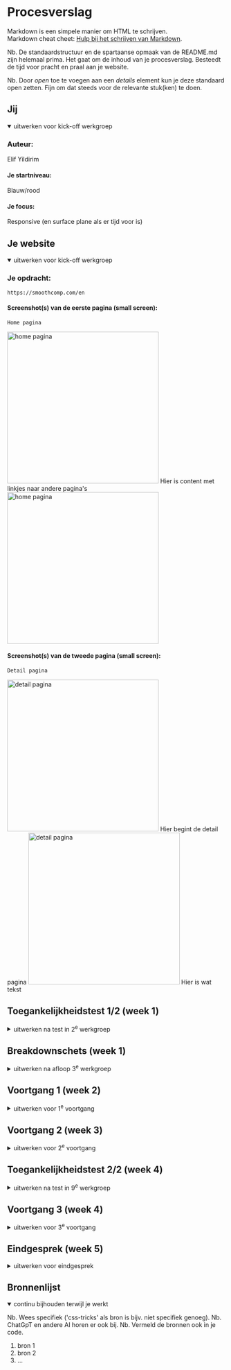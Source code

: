 # Procesverslag
Markdown is een simpele manier om HTML te schrijven.  
Markdown cheat cheet: [Hulp bij het schrijven van Markdown](https://github.com/adam-p/markdown-here/wiki/Markdown-Cheatsheet).

Nb. De standaardstructuur en de spartaanse opmaak van de README.md zijn helemaal prima. Het gaat om de inhoud van je procesverslag. Besteedt de tijd voor pracht en praal aan je website.

Nb. Door *open* toe te voegen aan een *details* element kun je deze standaard open zetten. Fijn om dat steeds voor de relevante stuk(ken) te doen.





## Jij

<details open>
  <summary>uitwerken voor kick-off werkgroep</summary>

  ### Auteur:
  Elif Yildirim

  #### Je startniveau:
  Blauw/rood

  #### Je focus:
Responsive (en surface plane als er tijd voor is) 
</details>





## Je website

<details open>
  <summary>uitwerken voor kick-off werkgroep</summary>

  ### Je opdracht:
    https://smoothcomp.com/en
  #### Screenshot(s) van de eerste pagina (small screen): 
    Home pagina
<img src="readme-images/sc1.png" width="350px" alt="home pagina"> 
Hier is content met linkjes naar andere pagina's
<img src="readme-images/sc2.png" width="350px" alt="home pagina"> 


  #### Screenshot(s) van de tweede pagina (small screen):
    Detail pagina
<img src="readme-images/sc4.png" width="350px" alt="detail pagina"> Hier begint de detail pagina
<img src="readme-images/sc5.png" width="350px" alt="detail pagina"> Hier is wat tekst


</details>



## Toegankelijkheidstest 1/2 (week 1)

<details>
  <summary>uitwerken na test in 2<sup>e</sup> werkgroep</summary>

  ### Bevindingen
  
  Mijn bevindingen die in de toegankelijkheidstest naar voren kwamen: 
  - Screanreader ging makkelijk aan. De toetsen die je moet gebruiken zijn makkelijk te vinden en begrijpen.
  - De stem van de screenreader is prima te volgen. 
  - De screenreader pakt alle headings en linkjes op de juiste volgorde. Als ik op 1 klik pakt die alle H1's en als ik 2 of 3 klik leest die de juiste bijhorende headings voor. 
  - Bij images zegt die unlabed graphic, dus de images hebben geen alt tekst waardoor ze niet toegankelijk zijn voor de screenreader. 
  - De screenreader geeft aan wanneer het een link is.
  
 Mijn bevindingen die in de WCAG checklist naar voren kwamen: 
  - De content van de website is makkelijk te begrijpen. Het is duidelijk dat de buttons buttons zijn. De screenreader laat goed weten wanneer iets een link is.
  - Bij het valideren van de code komen er veel errors uit. De site heeft een lang attribute en je kan de site overschakelen naar verschillende talen. De pagina's hebben geen unieke titel, tenminste er stond (toen ik het opzocht) aria-label: not specified. 
  - Bij tab en shift-tab is er een visuele element die zichbaar wordt.
  - De site kan geroteerd worden naar verschillende angles en de links hebben een goeie grootte en positie. 
  - De site heeft alleen maar div's. Geen lists. De headings staan elke keer bovenaan de div, dus heeft een logische volgorde. Het heeft op de home pagina twee H1's. 
  - De images hebben geen alt attribute. Het heeft geen text alternative voor complexere foto's. Er zijn twee images die tekst bevatten en die als button worden weergegeven, deze hebben wel een alt-text. 
  - De site heeft 1 video zonder audio. Het speelt automatisch. Je kan hem niet pauzeren of stoppen. 
  - De links hebben een a element. De links hebben een focus state. Sommige buttons hebben geen button element. De links hebben een icoon die verwijst dat je naar een andere pagina verstuurd gaat worden.
  - Ze gebruiken wel kleur, maar ze gebruiken ook veel vormen, plaatjes en tekst voor de informatie. Er is alleen een dark mode. 
  - Het heeft 1 animatie onderaan met de logo's van hun partners. Het is subtiel, maar ik kan niet vinden of het zich houdt aan de prefers-reduced-motion media query.
  - De color contrast is helemaal goed. 

  Vragen: 
  - "Provide a unique title for each page" -> is dit een H1?  -> antwoord: ja. Mijn website heeft dit niet!

</details>



## Breakdownschets (week 1)

<details>
  <summary>uitwerken na afloop 3<sup>e</sup> werkgroep</summary>

  ### de hele pagina: 
https://miro.com/welcomeonboard/V1BSajh5eFZHUEVMTU5XdEZvb1ZranQwanlsZUEyQWlwdnh5ZE4wUWZzd2ZyN2s4ampNd0xRS1BaMkFuWkFRM2ZDQ3RzT042a1pVc3ZNSXJMZlFUa3lGSStGYlBsazVqVjFwR2R2aXVJOC9OeUU2TlhyUXFZM2c4S25mSUlpVXBzVXVvMm53MW9OWFg5bkJoVXZxdFhRPT0hdjE=?share_link_id=997982138408  Link naar mijn schets! <br>
Feedback op mijn breakdownschets:
- img wordt een a
- button een a
- in de header allleen de dingen die op elke pagina zijn; zoals de nav, maar de img met h1 niet
- voor hamburgermenu: nav/ul-/li/a en dan is het een button om alles open te doen
- header/logo/a/button en dan een nav
- van de homepage de logo de h1 maken of h1 toevoegen en die dan verbergen (want elke pagina moet een goeie h1 hebben)
- de h1 wordt een h2
- de buttons die ik had in de voormalige header moeten a's worden
- de kleine stuk in de h2 kan je strong gebruiken
- bij de eerste section met de ul: om het beter te maken kan je van de hele li een a maken
- van die ?: een nav met een ul en dan li
- tweede img: later met css komt de background img maar kan ook een img als ik met vol overtuiging het kan uitleggen
- bij de volgende ul: gewoon een li met een img. hoeft geen p
- bij de een na laatste kan ik een section in een section doen
- bij de footer moet de ul in een ul en daarna pas de li met a's
- maak ook ss van de andere states: bv hamburgermenu
- eerst de content en dan de img
- a href kan # gebruiken
- een link mag niet in een button en button niet in een link
- voor de nav om iets aan de linker kant te houden: margin-left:auto; 
- Voor bv img eerst en dan tekst: wel op de child
- flex-direction:column
- Content drie css bestanden: 1 voor algemene dingen; fonts etc 1 voor home 1 voor andere pagina


Dynamische deel (bijv menu) en andere dynamische delen (bijv filter) kan je ook in dezelfde Miro board zien.


</details>





## Voortgang 1 (week 2)

<details>
  <summary>uitwerken voor 1<sup>e</sup> voortgang</summary>

  ### Stand van zaken

Ik wist soms niet wat voor code ik moest gebruiken voor specifieke content delen op mijn website. De foto hieronder is een voorbeeld. Ik kon maar niet vinden wat ik hier zou kunnen gebruiken, dus had het aan de 
studentassistent gevraagd en die zei dat ik een section in een section kon doen. 
<img src="readme-images/voorbeeld1.png" width="350px" alt="voorbeeld van stand van zaken"> <br>
Daarna was ik al een beetje begonnen met mijn CSS, maar het lukte me niet om m'n achtergrond kleur goed te krijgen. Ik speelde daar veel mee en kon niet de oplossing vinden, dus vroeg ik dit ook aan de studentassisten. Ik had eerst mijn background color op een * gedaan, omdat ik dacht dat ik toch alles moest selecteren, zij vertelden me dat ik het juist alleen op de body moest doen, zodat het niet letterlijk alles pakt (want dit was het geval). Toen ik dit veranderd had, kregen de section de juiste achtergrond kleur, precies wat ik wou! <br>
<img src="readme-images/voorbeeld2.png" width="350px" alt="voorbeeld van stand van zaken html">



  ### Agenda voor meeting
Mijn groepje zijn de papegaaien!
Student 1 (Elif)
- Ik wil sowieso mijn HTML even laten checken
- Is mijn footer goed? 

De andere studenten vroegen vooral of de breakdownschets goed was en daar kregen ze veel feedback op.
Als tip gaven ze bijv. dat we de H1 niet moeten vergeten, de header niet moeten vergeten. En ze hadden het over detail summary, maar dat gebruikt mijn website niet..

  ### Verslag van meeting

- Een ul kan geen titel hebben. De titel uit de ul halen en buiten de ul zetten als een heading.
- Ik had bij m'n a's een alt text geschreven, maar dit hoeft helemaal niet zeiden de studentassistenten. Dus alle alt text bij de a's mogen weg.
- Bij de alt text van de images moet ik de tekst veranderen naar een betere beschrijving. Ik had eerst als text "image of judo", maar het woord image moet niet.
- Bij de footer had ik een ul in een ul, omdat ik dat als tip had gekregen van een andere assistente, maar deze keer zeiden ze dat ik beter een nav kan gebruiken en daarin drie sections met een heading daarbinnen, omdat elke stuk een titel heeft.
- En dan in de section een ul met daarin de li / a.
- Ook bij de footer kan ik de laatste lijst in een aparte (dus niet in de nav) ul doen met daarin (bij de laatste regel met de apps) een ul. Hierin komen de li met de img's.
- Over mijn fonts: ik had een bestand gevonden van de website waarin alle fonts stonden en ik kreeg als feedback te horen dat ik de gene die dubbel zijn eruit kan halen. Een nieuwe CSS bestand moet maken met daarin de fonts. fonts.css. @fontface en dan bij de headings aangeven font-family en font-weight.
- + de foto op m'n github veranderen naar eentje zonder een bullet point!
<img src="readme-images/voortgangsgesprek1.png" width="350px" alt="voorbeeld van verslag meeting">
<img src="readme-images/voortgangsgesprek2.png" width="350px" alt="voorbeeld van verslag meeting">




</details>


<!-- bij de tweede html pagina; input met radio buttons -->


## Voortgang 2 (week 3)

<details>
  <summary>uitwerken voor 2<sup>e</sup> voortgang</summary>

  ### Stand van zaken
  dingen uitgeprobeerd, uitgezocht. 


  ### Agenda voor meeting

  Elke student wou eerst de html/breakdownschets laten checken
  We hadden het over een broodkruimelmenu, nav ul li a. Handig om te weten, maar was niet van toepassing voor mijn website! emmet cheat sheet, een super handige tool voor de shortcuts! line height in een ul, specifieke regels hoog. overflow hidden, scroll. dit maakt de lijst scrollbaar! background-image: linear-gradient () elke kleur op een nieuwe regel zodat je kan zien wat je hebt gedaan. gevraagd hoe ik de laatste li of img aan de zijkant krijgt als het scherm groter wordt en het antwoord staat hier beneden




  ### Verslag van meeting
  hier na afloop snel de uitkomsten van de meeting vastleggen

  - de nav en andere a's in m'n header moeten naar de main/style.css, omdat het ook op de andere pagina's voorkomt
  - gevraagd hoe ik de laatste li of img aan de zijkant krijgt als het scherm groter wordt 
  - we hebben het gehad over de gradient
  - extra content toevoegen zonder extra html
  - mask-image maakt een extra laag
  - en andere tips die ik kan gebruiken en die allemaal hieronder staan

  background-image: 
    linear-gradient (
      black 0,
      transparent 1em valc(100% - 1em),
      black
  );

  dit is een stukje waar je content mee kan toevoegen zonder je extra html ervoor typt
  ul::before {
    content:"hoofdstuk: ";
  }

  wat kleur heeft zie je wel en wat transparent is zie je niet, dit doet een mask.
  mask-image: linear-gradient (
    transparent,
    pink 1em valc(100% - 1em),
    transparent
  )
  dit zijn trouwens allemaal in de ul


  iets aanpassen als iets groter wordt
  img{
    max-width: 100% 
  } dit bij de main css, alle plaatjes worden nooit groter dan de container

  section{
    display:grid;
    justify-items: center;
  }

  section img {
    width: 50%;
  }

  als je scherm groter wordt, dan gebeurd er iets. en deze moeten allemaal onder staan in je css, want je begint met small screen, zet ze bij elkaar waar het over gaat.
  @media (width > 32em) {
    section {
      background-color: pink;
      grid-template-columns: 1fr 1fr;
    }
    section img {
      grid-column-start: 2;
      grid-column-end: 3;

      grid-row-start: 1;
      grid-row-end: 4;

  <!-- kan width als je wilt dat de img groter wordt -->
    align-self:center  }
  }

  position relative en absolute voor tekst op img veranderen naar display
  img {
    max-width: 100%;
  }

  section {
    position: relative;
  }

  h2 {
    position: absolute;
  }
  dit is 1 manier

  section {
    display: grid;
  }

  h2 {
    grid-column-start: 1;
    grid-row-start: 1;
    z-index: 1;

    align-self: end; dan gaat die naar de onderkant
  }

  img {
    grid-column-start: 1;
    grid-row-start: 1; 
  }
  en dit is een ander manier

</details>





## Toegankelijkheidstest 2/2 (week 4)

<details>
  <summary>uitwerken na test in 9<sup>e</sup> werkgroep</summary>

  ### Bevindingen
  Lijst met je bevindingen die in de test naar voren kwamen (geef ook aan wat er verbeterd is):

</details>





## Voortgang 3 (week 4)

<details>
  <summary>uitwerken voor 3<sup>e</sup> voortgang</summary>

  ### Stand van zaken
  css'en gaat goed. 

  ### Agenda voor meeting
  vragen: moeten de events in mijn tweede pagina alleen in een ul, of moet ik een ul in een ul hebben zodat ik de elementen kan display gridden? 
  ziet mijn html op de tweede er goed uit?


  ### Verslag van meeting

  dit is alles wat we besproken hebben:
  - flexbox gebruiken ipv grid voor elementen die naast/onder elkaar staan (bij mark z'n website)
  - vergeet dark light mode niet
  - ik hoef de img niet te editten voor light mode, gewoon achtergrond veranderen en misschien letters
  - je moet weten hoe je screenreader werkt; stem veranderd. hij gaat vragen hoe je alleen heading laat voorlezen
  - je moet code kunnen uitleggen; notes met onderbouwing is handig
  - vergeet github niet
  - hier moet een heading komen en dan met css verbergen. bij elke section MOET er een heading komen
  - value hoeft niet, placeholder in html
  - search element? zoek op 
  - dat sorteer filter hoeft niet, visueel wel maken maar hoeft niet werkend
  - de a om de hele li, en img kan niet in de h4, beter cssen met display inline op het plaatje en de h4 kan helemaal weg, moet p zijn
  



</details>





## Eindgesprek (week 5)

<details>
  <summary>uitwerken voor eindgesprek</summary>

  ### Je uitkomst - karakteristiek screenshots:
  <img src="readme-images/dummy-plaatje.jpg" width="375px" alt="uitomst opdracht 1">


  ### Dit ging goed/Heb ik geleerd: 
  Korte omschrijving met plaatjes

  <img src="readme-images/dummy-plaatje.jpg" width="375px" alt="top">


  ### Dit was lastig/Is niet gelukt:
  Korte omschrijving met plaatjes

  <img src="readme-images/dummy-plaatje.jpg" width="375px" alt="bummer">
</details>





## Bronnenlijst

<details open>
  <summary>continu bijhouden terwijl je werkt</summary>

  Nb. Wees specifiek ('css-tricks' als bron is bijv. niet specifiek genoeg). 
  Nb. ChatGpT en andere AI horen er ook bij.
  Nb. Vermeld de bronnen ook in je code.

  1. bron 1
  2. bron 2
  3. ...

</details>